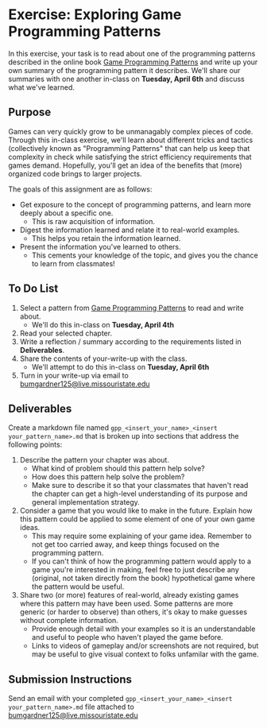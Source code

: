 # Exercise: Exploring Game Programming Patterns
In this exercise, your task is to read about one of the programming patterns described in the 
online book [Game Programming Patterns](http://gameprogrammingpatterns.com/contents.html) and 
write up your own summary of the programming pattern it describes. We'll share our summaries 
with one another in-class on **Tuesday, April 6th** and discuss what we've learned.

## Purpose
Games can very quickly grow to be unmanagably complex pieces of code. Through this in-class 
exercise, we'll learn about different tricks and tactics (collectively known as "Programming 
Patterns" that can help us keep that complexity in check while satisfying the strict efficiency 
requirements that games demand. Hopefully, you'll get an idea of the benefits that (more) 
organized code brings to larger projects. 

The goals of this assignment are as follows:
 * Get exposure to the concept of programming patterns, and learn more deeply about a specific one.
   * This is raw acquisition of information.
 * Digest the information learned and relate it to real-world examples.
   * This helps you retain the information learned.
 * Present the information you've learned to others.
   * This cements your knowledge of the topic, and gives you the chance to learn from classmates!

## To Do List
 1. Select a pattern from [Game Programming Patterns](http://gameprogrammingpatterns.com/contents.html) 
 to read and write about.
    * We'll do this in-class on **Tuesday, April 4th** 
 2. Read your selected chapter.
 3. Write a reflection / summary according to the requirements listed in **Deliverables**.
 4. Share the contents of your-write-up with the class.
    * We'll attempt to do this in-class on **Tuesday, April 6th**
 5. Turn in your write-up via email to bumgardner125@live.missouristate.edu
 
## Deliverables 
Create a markdown file named `gpp_<insert_your_name>_<insert your_pattern_name>.md` that is broken 
up into sections that address the following points:

 1. Describe the pattern your chapter was about.
    * What kind of problem should this pattern help solve?
    * How does this pattern help solve the problem?
    * Make sure to describe it so that your classmates that haven't read the chapter can get a 
    high-level understanding of its purpose and general implementation strategy. 
 2. Consider a game that you would like to make in the future. Explain how this 
 pattern could be applied to some element of one of your own game ideas.
    * This may require some explaining of your game idea. Remember to not get 
    too carried away, and keep things focused on the programming pattern.
    * If you can't think of how the programming pattern would apply to a game you're interested in making, 
    feel free to just describe any (original, not taken directly from the book) hypothetical game 
    where the pattern would be useful.
 3. Share two (or more) features of real-world, already existing games where this pattern may have 
 been used. Some patterns are more generic (or harder to observe) than others, it's okay to make
 guesses without complete information.
    * Provide enough detail with your examples so it is an understandable and useful to 
    people who haven't played the game before.
    * Links to videos of gameplay and/or screenshots are not required, but may be useful to 
    give visual context to folks unfamilar with the game.

## Submission Instructions
Send an email with your completed `gpp_<insert_your_name>_<insert your_pattern_name>.md` file 
attached to bumgardner125@live.missouristate.edu